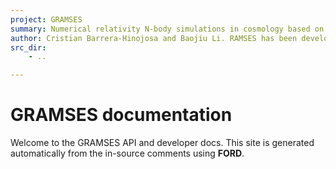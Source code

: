 ```yaml
---
project: GRAMSES
summary: Numerical relativity N-body simulations in cosmology based on RAMSES
author: Cristian Barrera-Hinojosa and Baojiu Li. RAMSES has been developed by R. Teyssier
src_dir:
    - ..

---
```

# GRAMSES documentation
Welcome to the GRAMSES API and developer docs. This site is generated automatically from the in-source comments using **FORD**.


